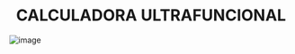 <h1 align="center"> CALCULADORA ULTRAFUNCIONAL </h1>

![image](https://github.com/user-attachments/assets/46d05825-3e11-497e-815c-5e142ee2e74a)

